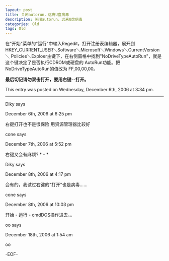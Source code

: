 ```yaml
---
layout: post
title: 关闭autorun，远离U盘病毒
description: 关闭autorun，远离U盘病毒
categories: Old
tags: Old
---
```

在"开始"菜单的"运行"中输入Regedit，打开注册表编辑器，展开到HKEY\_CURRENT\_USER＼Software＼Microsoft＼Windows＼CurrentVersion＼ Policies＼Exploer主键下，在右侧窗格中找到"NoDriveTypeAutoRun"，就是这个键决定了是否执行CDROM或硬盘的 AutoRun功能。把NoDriveTypeAutoRun的值改为 FF,00,00,00。

**最后切记请勿双击打开，要用右键--打开。**

This entry was posted on Wednesday, December 6th, 2006 at 3:34 pm.

---

Diky says 

December 6th, 2006 at 6:25 pm

右键打开也不是很保险
用资源管理器比较好

cone says 

December 7th, 2006 at 5:52 pm

右键又会有麻烦? \* - \*

Diky says 

December 8th, 2006 at 4:17 pm

会有的，我试过右键的"打开"也是病毒......

cone says 

December 8th, 2006 at 10:03 pm

开始 - 运行 - cmdDOS操作进去。。

oo says 

December 18th, 2006 at 1:54 am

oo

-EOF-